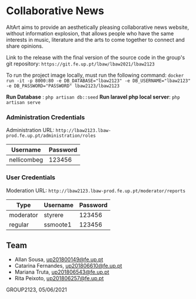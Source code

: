 # Collaborative News 

AltArt aims to provide an aesthetically pleasing collaborative news website, without information explosion, that allows people who have the same interests in music, literature and the arts to come together to connect and share opinions.

Link to the release with the final version of the source code in the group's git repository: ```https://git.fe.up.pt/lbaw/lbaw2021/lbaw2123```


To run the project image locally, must run the following command:
```docker run -it -p 8000:80 -e DB_DATABASE="lbaw2123" -e DB_USERNAME="lbaw2123" -e DB_PASSWORD="PASSWORD" lbaw2123/lbaw2123```


**Run Database** : ```php artisan db::seed```
**Run laravel php local server**: ```php artisan serve```

### Administration Credentials

Administration URL: ```http://lbaw2123.lbaw-prod.fe.up.pt/administration/roles```

| Username | Password |
| -------- | -------- |
| nellicombeg | 123456 |

### User Credentials

Moderation URL: ```http://lbaw2123.lbaw-prod.fe.up.pt/moderator/reports```

| Type          | Username  | Password |
| ------------- | --------- | -------- |
| moderator | styrere    | 123456 |
| regular | ssmoote1      | 123456 |




## Team 

* Allan Sousa, up201800149@fe.up.pt
* Catarina Fernandes, up201806610@fe.up.pt
* Mariana Truta, up201806543@fe.up.pt
* Rita Peixoto, up201806257@fe.up.pt


GROUP2123, 05/06/2021
